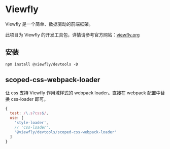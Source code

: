 Viewfly
================================

Viewfly 是一个简单、数据驱动的前端框架。

此项目为 Viewfly 的开发工具包，详情请参考官方网站：[viewfly.org](https://viewfly.org)

## 安装
```
npm install @viewfly/devtools -D
```

## scoped-css-webpack-loader

让 css 支持 Viewfly 作用域样式的 webpack loader。直接在 webpack 配置中替换 css-loader 即可。

```js
{
  test: /\.s?css$/,
  use: [
    'style-loader',
    // 'css-loader',
    '@viewfly/devtools/scoped-css-webpack-loader'
  ]
}
```




